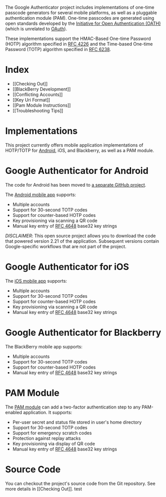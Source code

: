 The Google Authenticator project includes implementations of one-time passcode generators for several mobile platforms, as well as a pluggable authentication module (PAM). One-time passcodes are generated using open standards developed by the [Initiative for Open Authentication (OATH)](http://www.openauthentication.org/)  (which is unrelated to [OAuth](http://oauth.net/)). 

These implementations support the HMAC-Based One-time Password (HOTP) algorithm specified in [RFC 4226](https://tools.ietf.org/html/rfc4226) and the Time-based One-time Password (TOTP) algorithm specified in [ RFC 6238](https://tools.ietf.org/html/rfc6238).

Index
=====

* [[Checking Out]]
* [[BlackBerry Development]]
* [[Conflicting Accounts]]
* [[Key Uri Format]]
* [[Pam Module Instructions]]
* [[Troubleshooting Tips]]

Implementations
===============

This project currently offers mobile application implementations of HOTP/TOTP for [Android](http://www.android.com/), iOS, and Blackberry, as well as a PAM module.

Google Authenticator for Android
================================

The code for Android has been moved to [a separate GitHub project](https://github.com/google/google-authenticator-android).

The [Android mobile app](https://play.google.com/store/apps/details?id=com.google.android.apps.authenticator2) supports:

  * Multiple accounts
  * Support  for 30-second TOTP codes
  * Support for counter-based HOTP codes
  * Key provisioning via scanning a QR code
  * Manual key entry of [RFC 4648](http://tools.ietf.org/html/rfc4648) base32 key strings

*DISCLAIMER*: This open source project allows you to download the code that powered version 2.21 of the application.  Subsequent versions contain Google-specific workflows that are not part of the project.

Google Authenticator for iOS
============================

The [iOS mobile app](http://itunes.apple.com/us/app/google-authenticator/id388497605?mt=8) supports:

  * Multiple accounts
  * Support  for 30-second TOTP codes
  * Support for counter-based HOTP codes
  * Key provisioning via scanning a QR code
  * Manual key entry of [RFC 4648](http://tools.ietf.org/html/rfc4648) base32 key strings

Google Authenticator for Blackberry
===================================

The BlackBerry mobile app supports:

  * Multiple accounts
  * Support for 30-second TOTP codes
  * Support for counter-based HOTP codes
  * Manual key entry of [RFC 4648](http://tools.ietf.org/html/rfc4648) base32 key strings

PAM Module
==========

The [PAM module](https://github.com/google/google-authenticator-libpam) can add
a two-factor authentication step to any PAM-enabled application. It supports:

  * Per-user secret and status file stored in user's home directory
  * Support for 30-second TOTP codes
  * Support for emergency scratch codes
  * Protection against replay attacks
  * Key provisioning via display of QR code
  * Manual key entry of [RFC 4648](http://tools.ietf.org/html/rfc4648) base32 key strings

Source Code
===========

You can checkout the project's source code from the Git repository. See more details in [[Checking Out]].
test